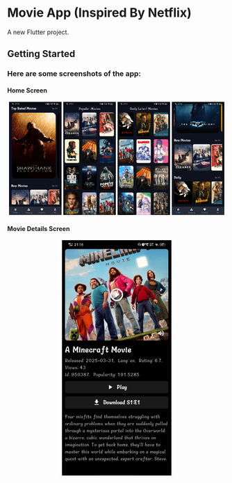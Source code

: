 # Movie App (Inspired By Netflix)

A new Flutter project.

## Getting Started

### Here are some screenshots of the app:

#### Home Screen
<p align="center" gap='10'>
  <img src="Assets/ScreenShots/movie_s1.jpg" width="24%">
  <img src="Assets/ScreenShots/movie_s2.jpg" width="24%">
  <img src="Assets/ScreenShots/movie_s3.jpg" width="24%">
  <img src="Assets/ScreenShots/movie_s4.jpg" width="24%">
</p>

#### Movie Details Screen
<p align="center">
  <img src="Assets/ScreenShots/movie_s5.jpg" width="50%">
</p>

